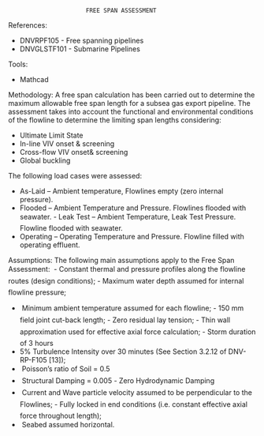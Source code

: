                           FREE SPAN ASSESSMENT

References:
- DNVRPF105 - Free spanning pipelines
- DNVGLSTF101 - Submarine Pipelines

Tools:
- Mathcad

Methodology:
A free span calculation has been carried out to determine the maximum allowable free span length  for a subsea gas export pipeline.
The assessment takes into account the functional and environmental conditions of the flowline to determine the limiting span lengths considering:

- Ultimate Limit State
- In-line VIV onset & screening
- Cross-flow VIV onset& screening
- Global buckling

The following load cases were assessed:
- As-Laid – Ambient temperature, Flowlines empty (zero internal pressure). 
- Flooded – Ambient Temperature and Pressure. Flowlines flooded with seawater. 
- Leak Test – Ambient Temperature, Leak Test Pressure. Flowline flooded with seawater.
- Operating – Operating Temperature and Pressure. Flowline filled with operating effluent.

Assumptions:
The following main assumptions apply to the Free Span Assessment: 
 - Constant thermal and pressure profiles along the flowline routes (design conditions); 
-  Maximum water depth assumed for internal flowline pressure; 
-  Minimum ambient temperature assumed for each flowline; 
- 150 mm field joint cut-back length; 
-  Zero residual lay tension; 
- Thin wall approximation used for effective axial force calculation; 
- Storm duration of 3 hours 
-  5% Turbulence Intensity over 30 minutes (See Section 3.2.12 of DNV-RP-F105 [13]); 
-  Poisson’s ratio of Soil = 0.5
-  Structural Damping = 0.005 
- Zero Hydrodynamic Damping 
-  Current and Wave particle velocity assumed to be perpendicular to the Flowlines; 
-  Fully locked in end conditions (i.e. constant effective axial force throughout length); 
-  Seabed assumed horizontal.